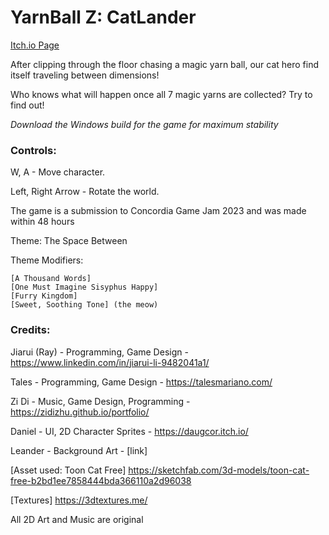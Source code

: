 # YarnBall Z: CatLander

[Itch.io Page](https://2101.itch.io/catballz)

After clipping through the floor chasing a magic yarn ball, our cat hero find itself traveling between dimensions!

Who knows what will happen once all 7 magic yarns are collected? Try to find out!

*Download the Windows build for the game for maximum stability*

### Controls: 

W, A - Move character.

Left, Right Arrow - Rotate the world.



The game is a submission to Concordia Game Jam 2023  and was made within 48 hours

Theme: The Space Between

Theme Modifiers: 

    [A Thousand Words]
    [One Must Imagine Sisyphus Happy]
    [Furry Kingdom] 
    [Sweet, Soothing Tone] (the meow) 


### Credits:

Jiarui (Ray) - Programming, Game Design - https://www.linkedin.com/in/jiarui-li-9482041a1/

Tales - Programming, Game Design - https://talesmariano.com/ 

Zi Di - Music, Game Design, Programming - https://zidizhu.github.io/portfolio/

Daniel - UI, 2D Character Sprites - https://daugcor.itch.io/

Leander - Background Art - [link]

[Asset used: Toon Cat Free] https://sketchfab.com/3d-models/toon-cat-free-b2bd1ee7858444bda366110a2d96038

[Textures]  https://3dtextures.me/

All 2D Art and Music are original 
